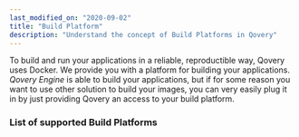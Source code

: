 ```yaml
---
last_modified_on: "2020-09-02"
title: "Build Platform"
description: "Understand the concept of Build Platforms in Qovery"
---
```

To build and run your applications in a reliable, reproductible way, Qovery uses Docker. We provide you with
a platform for building your applications. *Qovery Engine* is able to build your applications, but if for some reason you
want to use other solution to build your images, you can very easily plug it in by just providing Qovery an access to your
build platform.

<!---
TODO IMAGE CODE -> BUILD PLATFORM -> APP/DOCKER IMAGE
-->

### List of supported Build Platforms



